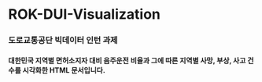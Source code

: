 # ROK-DUI-Visualization

### 도로교통공단 빅데이터 인턴 과제

#### 대한민국 지역별 면허소지자 대비 음주운전 비율과 그에 따른 지역별 사망, 부상, 사고 건수를 시각화한 HTML 문서입니다.
